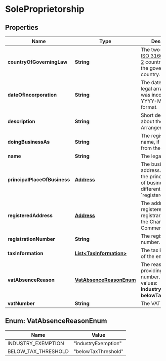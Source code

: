 

# SoleProprietorship


## Properties

| Name | Type | Description | Notes |
|------------ | ------------- | ------------- | -------------|
|**countryOfGoverningLaw** | **String** | The two-character [ISO 3166-1 alpha-2](https://en.wikipedia.org/wiki/ISO_3166-1_alpha-2) country code of the governing country. |  |
|**dateOfIncorporation** | **String** | The date when the legal arrangement was incorporated in YYYY-MM-DD format. |  [optional] |
|**description** | **String** | Short description about the Legal Arrangement. |  [optional] |
|**doingBusinessAs** | **String** | The registered name, if different from the &#x60;name&#x60;. |  [optional] |
|**name** | **String** | The legal name. |  |
|**principalPlaceOfBusiness** | [**Address**](Address.md) | The business address. Required if the principal place of business is different from the &#x60;registeredAddress&#x60;. |  [optional] |
|**registeredAddress** | [**Address**](Address.md) | The address registered at the registrar, such as the Chamber of Commerce. |  |
|**registrationNumber** | **String** | The registration number. |  [optional] |
|**taxInformation** | [**List&lt;TaxInformation&gt;**](TaxInformation.md) | The tax information of the entity. |  [optional] |
|**vatAbsenceReason** | [**VatAbsenceReasonEnum**](#VatAbsenceReasonEnum) | The reason for not providing a VAT number.  Possible values: **industryExemption**, **belowTaxThreshold**. |  [optional] |
|**vatNumber** | **String** | The VAT number. |  [optional] |



## Enum: VatAbsenceReasonEnum

| Name | Value |
|---- | -----|
| INDUSTRY_EXEMPTION | &quot;industryExemption&quot; |
| BELOW_TAX_THRESHOLD | &quot;belowTaxThreshold&quot; |



